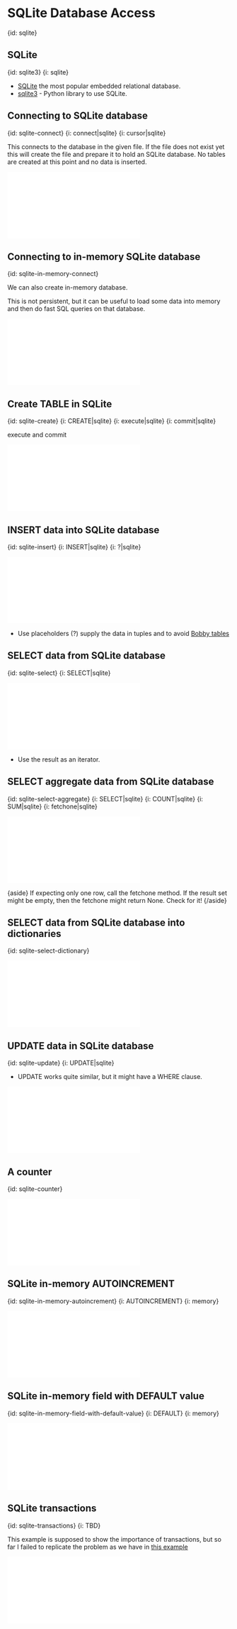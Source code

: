 # SQLite Database Access
{id: sqlite}

## SQLite
{id: sqlite3}
{i: sqlite}

* [SQLite](https://sqlite.org/) the most popular embedded relational database.
* [sqlite3](http://docs.python.org/library/sqlite3.html) - Python library to use SQLite.


## Connecting to SQLite database
{id: sqlite-connect}
{i: connect|sqlite}
{i: cursor|sqlite}

This connects to the database in the given file. If the file does not exist yet this will create the file and prepare it to hold
an SQLite database. No tables are created at this point and no data is inserted.

![](examples/sqlite/sql_connect.py)

## Connecting to in-memory SQLite database
{id: sqlite-in-memory-connect}

We can also create in-memory database.

This is not persistent, but it can be useful to load some data into memory and then do fast SQL queries on
that database.

![](examples/sqlite/in_memory.py)


## Create TABLE in SQLite
{id: sqlite-create}
{i: CREATE|sqlite}
{i: execute|sqlite}
{i: commit|sqlite}

execute and commit

![](examples/sqlite/sql_create.py)

## INSERT data into SQLite database
{id: sqlite-insert}
{i: INSERT|sqlite}
{i: ?|sqlite}

![](examples/sqlite/sql_insert.py)

* Use placeholders (?) supply the data in tuples and to avoid [Bobby tables](https://bobby-tables.com/)

## SELECT data from SQLite database
{id: sqlite-select}
{i: SELECT|sqlite}

![](examples/sqlite/sql_select.py)

* Use the result as an iterator.


## SELECT aggregate data from SQLite database
{id: sqlite-select-aggregate}
{i: SELECT|sqlite}
{i: COUNT|sqlite}
{i: SUM|sqlite}
{i: fetchone|sqlite}

![](examples/sqlite/sql_select_aggregate.py)

{aside}
If expecting only one row, call the fetchone method.
If the result set might be empty, then the fetchone might return None. Check for it!
{/aside}


## SELECT data from SQLite database into dictionaries
{id: sqlite-select-dictionary}

![](examples/sqlite/sql_select_dictionaries.py)

## UPDATE data in SQLite database
{id: sqlite-update}
{i: UPDATE|sqlite}

* UPDATE works quite similar, but it might have a WHERE clause.

![](examples/sqlite/sql_update.py)

## A counter
{id: sqlite-counter}

![](examples/sqlite/counter.py)

## SQLite in-memory AUTOINCREMENT
{id: sqlite-in-memory-autoincrement}
{i: AUTOINCREMENT}
{i: memory}

![](examples/sqlite/sql_autoincrement.py)

## SQLite in-memory field with DEFAULT value
{id: sqlite-in-memory-field-with-default-value}
{i: DEFAULT}
{i: memory}

![](examples/sqlite/sql_defaults.py)

## SQLite transactions
{id: sqlite-transactions}
{i: TBD}

This example is supposed to show the importance of transactions, but so far I failed to replicate the problem as we have in
[this example](https://slides.code-maven.com/sqlite/sqlite-transactions-in-a-bank)

![](examples/sqlite/in_memory_bank.py)

